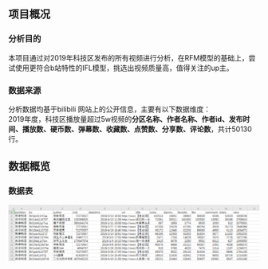 ## 项目概况
### 分析目的
本项目通过对2019年科技区发布的所有视频进行分析，在RFM模型的基础上，尝试使用更符合b站特性的IFL模型，挑选出视频质量高，值得关注的up主。
### 数据来源
分析数据均基于bilibili 网站上的公开信息，主要有以下数据维度：  
2019年度，科技区播放量超过5w视频的**分区名称、作者名称、作者id、发布时间、播放数、硬币数、弹幕数、收藏数、点赞数、分享数、评论数**，共计50130行。

## 数据概览
### 数据表
![](https://github.com/faat17/bilibili-rfm/raw/master/image/数据概况.png)
